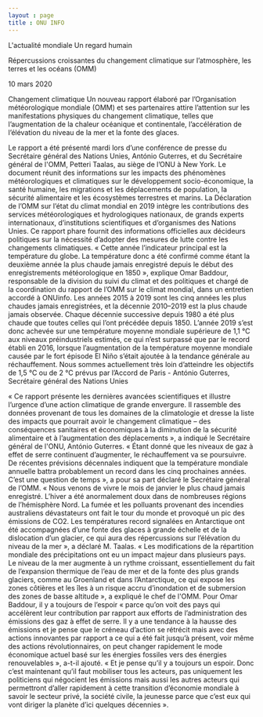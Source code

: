 ```yaml
---
layout : page
title : ONU INFO
---
```


L'actualité mondiale
Un regard humain
     
Répercussions croissantes du changement climatique sur l’atmosphère, les terres et les océans (OMM)

10 mars 2020

Changement climatique
Un nouveau rapport élaboré par l’Organisation météorologique mondiale (OMM) et ses partenaires attire l’attention sur les manifestations physiques du changement climatique, telles que l’augmentation de la chaleur océanique et continentale, l’accélération de l’élévation du niveau de la mer et la fonte des glaces.

Le rapport a été présenté mardi lors d’une conférence de presse du Secrétaire général des Nations Unies, António Guterres,  et du Secrétaire général de l'OMM, Petteri Taalas, au siège de l’ONU à New York. Le document réunit des informations sur les impacts des phénomènes météorologiques et climatiques sur le développement socio-économique, la santé humaine, les migrations et les déplacements de population, la sécurité alimentaire et les écosystèmes terrestres et marins.
La Déclaration de l’OMM sur l’état du climat mondial en 2019  intègre les contributions des services météorologiques et hydrologiques nationaux, de grands experts internationaux, d’institutions scientifiques et d’organismes des Nations Unies. Ce rapport phare fournit des informations officielles aux décideurs politiques sur la nécessité d’adopter des mesures de lutte contre les changements climatiques.
« Cette année l’indicateur principal est la température du globe. La température donc a été confirmé comme étant la deuxième année la plus chaude jamais enregistré depuis le début des enregistrements météorologique en 1850 », explique Omar Baddour, responsable de la division du suivi du climat et des politiques et chargé de la coordination du rapport de l’OMM sur le climat mondial, dans un entretien accordé à ONUinfo.  Les années 2015 à 2019 sont les cinq années les plus chaudes jamais enregistrées, et la décennie 2010–2019 est la plus chaude jamais observée. Chaque décennie successive depuis 1980 a été plus chaude que toutes celles qui l’ont précédée depuis 1850. 
L’année 2019 s’est donc achevée sur une température moyenne mondiale supérieure de 1,1 °C aux niveaux préindustriels estimés, ce qui n’est surpassé que par le record établi en 2016, lorsque l’augmentation de la température moyenne mondiale causée par le fort épisode El Niño s’était ajoutée à la tendance générale au réchauffement.
Nous sommes actuellement très loin d’atteindre les objectifs de 1,5 °C ou de 2 °C prévus par l’Accord de Paris - António Guterres, Secrétaire général des Nations Unies

« Ce rapport présente les dernières avancées scientifiques et illustre l’urgence d’une action climatique de grande envergure. Il rassemble des données provenant de tous les domaines de la climatologie et dresse la liste des impacts que pourrait avoir le changement climatique – des conséquences sanitaires et économiques à la diminution de la sécurité alimentaire et à l’augmentation des déplacements », a indiqué le Secrétaire général de l'ONU, António Guterres. 
« Étant donné que les niveaux de gaz à effet de serre continuent d’augmenter, le réchauffement va se poursuivre. De récentes prévisions décennales indiquent que la température mondiale annuelle battra probablement un record dans les cinq prochaines années. C’est une question de temps », a pour sa part déclaré le Secrétaire général de l’OMM. 
« Nous venons de vivre le mois de janvier le plus chaud jamais enregistré. L’hiver a été anormalement doux dans de nombreuses régions de l’hémisphère Nord. La fumée et les polluants provenant des incendies australiens dévastateurs ont fait le tour du monde et provoqué un pic des émissions de CO2. Les températures record signalées en Antarctique ont été accompagnées d’une fonte des glaces à grande échelle et de la dislocation d’un glacier, ce qui aura des répercussions sur l’élévation du niveau de la mer », a déclaré M. Taalas.
« Les modifications de la répartition mondiale des précipitations ont eu un impact majeur dans plusieurs pays. Le niveau de la mer augmente à un rythme croissant, essentiellement du fait de l’expansion thermique de l’eau de mer et de la fonte des plus grands glaciers, comme au Groenland et dans l’Antarctique, ce qui expose les zones côtières et les îles à un risque accru d’inondation et de submersion des zones de basse altitude », a expliqué le chef de l'OMM.
Pour Omar Baddour, il y a toujours de l’espoir « parce qu’on voit des pays qui accélèrent leur contribution par rapport aux efforts de l’administration des émissions des gaz à effet de serre. Il y a une tendance à la hausse des émissions et je pense que le créneau d’action se rétrécit  mais avec des actions innovantes par rapport a ce qui a été fait jusqu’à présent, voir même des actions révolutionnaires, on peut changer rapidement le mode économique actuel basé sur les énergies fossiles  vers des énergies renouvelables », a-t-il ajouté. « Et je pense qu’il y a toujours un espoir. Donc c’est maintenant qu’il faut mobiliser tous les acteurs, pas uniquement les politiciens qui négocient les émissions mais aussi les autres acteurs qui permettront d’aller rapidement à cette transition d’économie mondiale à savoir le secteur privé, la société civile, la jeunesse parce que c’est eux qui vont diriger la planète d’ici quelques décennies ». 

